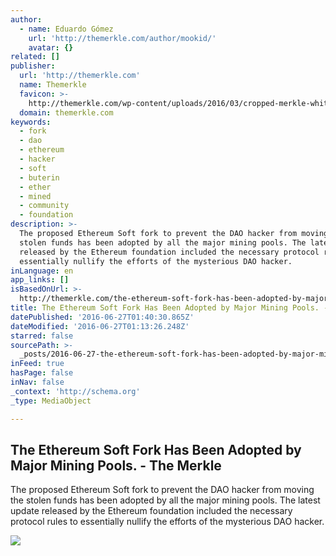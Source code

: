 ```yaml
---
author:
  - name: Eduardo Gómez
    url: 'http://themerkle.com/author/mookid/'
    avatar: {}
related: []
publisher:
  url: 'http://themerkle.com'
  name: Themerkle
  favicon: >-
    http://themerkle.com/wp-content/uploads/2016/03/cropped-merkle-white-1-192x192.png
  domain: themerkle.com
keywords:
  - fork
  - dao
  - ethereum
  - hacker
  - soft
  - buterin
  - ether
  - mined
  - community
  - foundation
description: >-
  The proposed Ethereum Soft fork to prevent the DAO hacker from moving the
  stolen funds has been adopted by all the major mining pools. The latest update
  released by the Ethereum foundation included the necessary protocol rules to
  essentially nullify the efforts of the mysterious DAO hacker.
inLanguage: en
app_links: []
isBasedOnUrl: >-
  http://themerkle.com/the-ethereum-soft-fork-has-been-adopted-by-major-mining-pools/
title: The Ethereum Soft Fork Has Been Adopted by Major Mining Pools. - The Merkle
datePublished: '2016-06-27T01:40:30.865Z'
dateModified: '2016-06-27T01:13:26.248Z'
starred: false
sourcePath: >-
  _posts/2016-06-27-the-ethereum-soft-fork-has-been-adopted-by-major-mining-pool.md
inFeed: true
hasPage: false
inNav: false
_context: 'http://schema.org'
_type: MediaObject

---
```

<article style=""><h1>The Ethereum Soft Fork Has Been Adopted by Major Mining Pools. - The Merkle</h1><p>The proposed Ethereum Soft fork to prevent the DAO hacker from moving the stolen funds has been adopted by all the major mining pools. The latest update released by the Ethereum foundation included the necessary protocol rules to essentially nullify the efforts of the mysterious DAO hacker.</p><img src="http://themerkle.com/wp-content/uploads/2016/05/slot-300x6005.gif" /></article>
